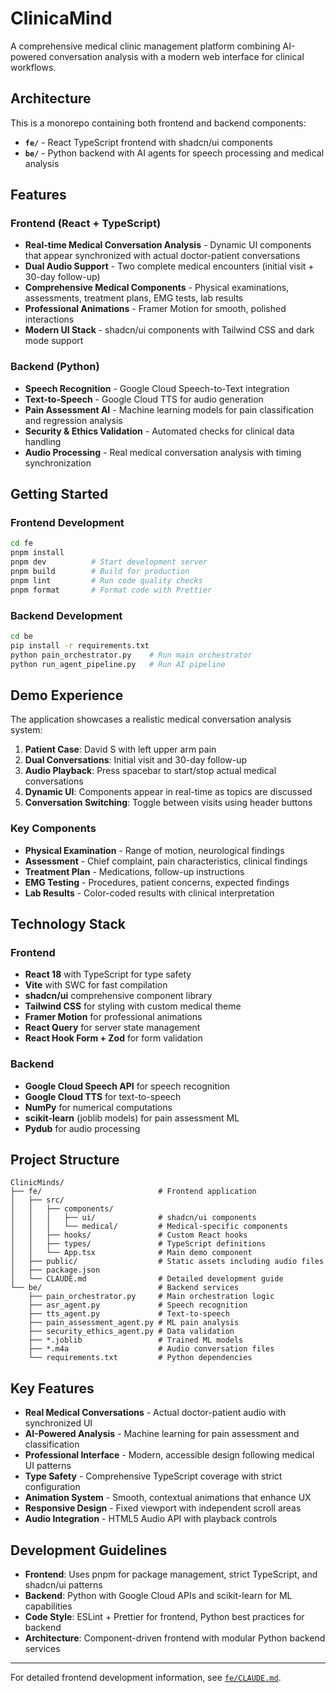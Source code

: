 # ClinicaMind

A comprehensive medical clinic management platform combining AI-powered conversation analysis with a modern web interface for clinical workflows.

## Architecture

This is a monorepo containing both frontend and backend components:

- **`fe/`** - React TypeScript frontend with shadcn/ui components
- **`be/`** - Python backend with AI agents for speech processing and medical analysis

## Features

### Frontend (React + TypeScript)
- **Real-time Medical Conversation Analysis** - Dynamic UI components that appear synchronized with actual doctor-patient conversations
- **Dual Audio Support** - Two complete medical encounters (initial visit + 30-day follow-up)
- **Comprehensive Medical Components** - Physical examinations, assessments, treatment plans, EMG tests, lab results
- **Professional Animations** - Framer Motion for smooth, polished interactions
- **Modern UI Stack** - shadcn/ui components with Tailwind CSS and dark mode support

### Backend (Python)
- **Speech Recognition** - Google Cloud Speech-to-Text integration
- **Text-to-Speech** - Google Cloud TTS for audio generation
- **Pain Assessment AI** - Machine learning models for pain classification and regression analysis
- **Security & Ethics Validation** - Automated checks for clinical data handling
- **Audio Processing** - Real medical conversation analysis with timing synchronization

## Getting Started

### Frontend Development

```bash
cd fe
pnpm install
pnpm dev          # Start development server
pnpm build        # Build for production
pnpm lint         # Run code quality checks
pnpm format       # Format code with Prettier
```

### Backend Development

```bash
cd be
pip install -r requirements.txt
python pain_orchestrator.py    # Run main orchestrator
python run_agent_pipeline.py   # Run AI pipeline
```

## Demo Experience

The application showcases a realistic medical conversation analysis system:

1. **Patient Case**: David S with left upper arm pain
2. **Dual Conversations**: Initial visit and 30-day follow-up
3. **Audio Playback**: Press spacebar to start/stop actual medical conversations
4. **Dynamic UI**: Components appear in real-time as topics are discussed
5. **Conversation Switching**: Toggle between visits using header buttons

### Key Components
- **Physical Examination** - Range of motion, neurological findings
- **Assessment** - Chief complaint, pain characteristics, clinical findings
- **Treatment Plan** - Medications, follow-up instructions
- **EMG Testing** - Procedures, patient concerns, expected findings
- **Lab Results** - Color-coded results with clinical interpretation

## Technology Stack

### Frontend
- **React 18** with TypeScript for type safety
- **Vite** with SWC for fast compilation
- **shadcn/ui** comprehensive component library
- **Tailwind CSS** for styling with custom medical theme
- **Framer Motion** for professional animations
- **React Query** for server state management
- **React Hook Form + Zod** for form validation

### Backend
- **Google Cloud Speech API** for speech recognition
- **Google Cloud TTS** for text-to-speech
- **NumPy** for numerical computations
- **scikit-learn** (joblib models) for pain assessment ML
- **Pydub** for audio processing

## Project Structure

```
ClinicMinds/
├── fe/                          # Frontend application
│   ├── src/
│   │   ├── components/
│   │   │   ├── ui/              # shadcn/ui components
│   │   │   └── medical/         # Medical-specific components
│   │   ├── hooks/               # Custom React hooks
│   │   ├── types/               # TypeScript definitions
│   │   └── App.tsx              # Main demo component
│   ├── public/                  # Static assets including audio files
│   ├── package.json
│   └── CLAUDE.md                # Detailed development guide
└── be/                          # Backend services
    ├── pain_orchestrator.py     # Main orchestration logic
    ├── asr_agent.py             # Speech recognition
    ├── tts_agent.py             # Text-to-speech
    ├── pain_assessment_agent.py # ML pain analysis
    ├── security_ethics_agent.py # Data validation
    ├── *.joblib                 # Trained ML models
    ├── *.m4a                    # Audio conversation files
    └── requirements.txt         # Python dependencies
```

## Key Features

- **Real Medical Conversations** - Actual doctor-patient audio with synchronized UI
- **AI-Powered Analysis** - Machine learning for pain assessment and classification
- **Professional Interface** - Modern, accessible design following medical UI patterns
- **Type Safety** - Comprehensive TypeScript coverage with strict configuration
- **Animation System** - Smooth, contextual animations that enhance UX
- **Responsive Design** - Fixed viewport with independent scroll areas
- **Audio Integration** - HTML5 Audio API with playback controls

## Development Guidelines

- **Frontend**: Uses pnpm for package management, strict TypeScript, and shadcn/ui patterns
- **Backend**: Python with Google Cloud APIs and scikit-learn for ML capabilities  
- **Code Style**: ESLint + Prettier for frontend, Python best practices for backend
- **Architecture**: Component-driven frontend with modular Python backend services

---

For detailed frontend development information, see [`fe/CLAUDE.md`](fe/CLAUDE.md).
